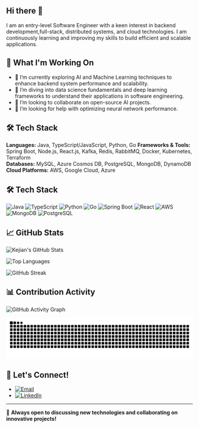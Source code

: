 ## Hi there 👋

I am an entry-level Software Engineer with a keen interest in backend development,full-stack, distributed systems, and cloud technologies. I am continuously learning and improving my skills to build efficient and scalable applications.

## 🚀 What I'm Working On

- 🔭 I’m currently exploring AI and Machine Learning techniques to enhance backend system performance and scalability.
- 🌱 I’m diving into data science fundamentals and deep learning frameworks to understand their applications in software engineering.
- 👯 I’m looking to collaborate on open-source AI projects.
- 🤔 I’m looking for help with optimizing neural network performance.

## 🛠️ Tech Stack

**Languages:** Java, TypeScript/JavaScript, Python, Go
**Frameworks & Tools:** Spring Boot, Node.js, React.js, Kafka, Redis, RabbitMQ, Docker, Kubernetes, Terraform  
**Databases:** MySQL, Azure Cosmos DB, PostgreSQL, MongoDB, DynamoDB  
**Cloud Platforms:** AWS, Google Cloud, Azure

## 🛠️ Tech Stack

![Java](https://img.shields.io/badge/Java-ED8B00?style=for-the-badge&logo=java&logoColor=white)
![TypeScript](https://img.shields.io/badge/TypeScript-007ACC?style=for-the-badge&logo=typescript&logoColor=white)
![Python](https://img.shields.io/badge/Python-3776AB?style=for-the-badge&logo=python&logoColor=white)
![Go](https://img.shields.io/badge/Go-00ADD8?style=for-the-badge&logo=go&logoColor=white)
![Spring Boot](https://img.shields.io/badge/Spring_Boot-6DB33F?style=for-the-badge&logo=spring-boot&logoColor=white)
![React](https://img.shields.io/badge/React-20232A?style=for-the-badge&logo=react&logoColor=61DAFB)
![AWS](https://img.shields.io/badge/AWS-FF9900?style=for-the-badge&logo=amazon-aws&logoColor=white)
![MongoDB](https://img.shields.io/badge/MongoDB-47A248?style=for-the-badge&logo=mongodb&logoColor=white)
![PostgreSQL](https://img.shields.io/badge/PostgreSQL-336791?style=for-the-badge&logo=postgresql&logoColor=white)

## 📈 GitHub Stats

![Kejian's GitHub Stats](https://github-readme-stats.vercel.app/api?username=kejian-tong&show_icons=true&theme=radical)

![Top Languages](https://github-readme-stats.vercel.app/api/top-langs/?username=kejian-tong&layout=compact&theme=radical)

![GitHub Streak](https://github-readme-streak-stats.herokuapp.com/?user=kejian-tong&theme=radical)

## 📊 Contribution Activity

![GitHub Activity Graph](https://github-readme-activity-graph.vercel.app/graph?username=kejian-tong&theme=dracula)

![Snake animation](https://github.com/kejian-tong/kejian-tong/blob/output/github-contribution-grid-snake.svg)

## 💼 Let's Connect!

- [![Email](https://img.shields.io/badge/Email-D14836?style=for-the-badge&logo=gmail&logoColor=white)](mailto:tongcs2021@gmail.com)
- [![LinkedIn](https://img.shields.io/badge/LinkedIn-0077B5?style=for-the-badge&logo=linkedin&logoColor=white)](https://linkedin.com/in/tongoliver)

---

🚀 **Always open to discussing new technologies and collaborating on innovative projects!**
